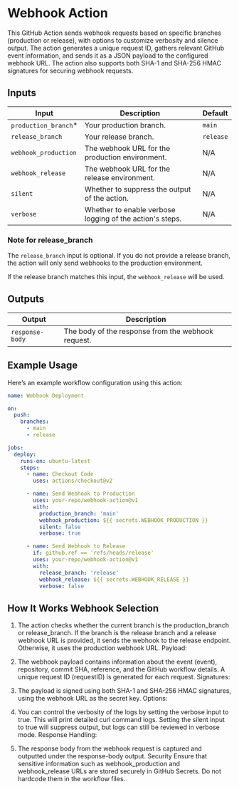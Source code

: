 # Webhook Action

This GitHub Action sends webhook requests based on specific branches (production
or release), with options to customize verbosity and silence output. The action
generates a unique request ID, gathers relevant GitHub event information, and
sends it as a JSON payload to the configured webhook URL. The action also
supports both SHA-1 and SHA-256 HMAC signatures for securing webhook requests.

## Inputs

| Input                 | Description                                              | Default   |
| --------------------- | -------------------------------------------------------- | --------- |
| `production_branch`\* | Your production branch.                                  | `main`    |
| `release_branch`      | Your release branch.                                     | `release` |
| `webhook_production`  | The webhook URL for the production environment.          | N/A       |
| `webhook_release`     | The webhook URL for the release environment.             | N/A       |
| `silent`              | Whether to suppress the output of the action.            | N/A       |
| `verbose`             | Whether to enable verbose logging of the action's steps. | N/A       |

### Note for release_branch

The `release_branch` input is optional. If you do not provide a release branch,
the action will only send webhooks to the production environment.

If the release branch matches this input, the `webhook_release` will be used.

## Outputs

| Output          | Description                                        |
| --------------- | -------------------------------------------------- |
| `response-body` | The body of the response from the webhook request. |

## Example Usage

Here’s an example workflow configuration using this action:

```yaml
name: Webhook Deployment

on:
  push:
    branches:
      - main
      - release

jobs:
  deploy:
    runs-on: ubuntu-latest
    steps:
      - name: Checkout Code
        uses: actions/checkout@v2

      - name: Send Webhook to Production
        uses: your-repo/webhook-action@v1
        with:
          production_branch: 'main'
          webhook_production: ${{ secrets.WEBHOOK_PRODUCTION }}
          silent: false
          verbose: true

      - name: Send Webhook to Release
        if: github.ref == 'refs/heads/release'
        uses: your-repo/webhook-action@v1
        with:
          release_branch: 'release'
          webhook_release: ${{ secrets.WEBHOOK_RELEASE }}
          verbose: false
```

## How It Works Webhook Selection

1. The action checks whether the current branch is the production_branch or
release_branch. If the branch is the release branch and a release webhook URL is
provided, it sends the webhook to the release endpoint. Otherwise, it uses the
production webhook URL. Payload:

2. The webhook payload contains information about the event (event), repository,
commit SHA, reference, and the GitHub workflow details. A unique request ID
(requestID) is generated for each request. Signatures:

3. The payload is signed using both SHA-1 and SHA-256 HMAC signatures, using the
webhook URL as the secret key. Options:

4. You can control the verbosity of the logs by setting the verbose input to true.
This will print detailed curl command logs. Setting the silent input to true
will suppress output, but logs can still be reviewed in verbose mode. Response
Handling:

5. The response body from the webhook request is captured and outputted under the
response-body output. Security Ensure that sensitive information such as
webhook_production and webhook_release URLs are stored securely in GitHub
Secrets. Do not hardcode them in the workflow files.
